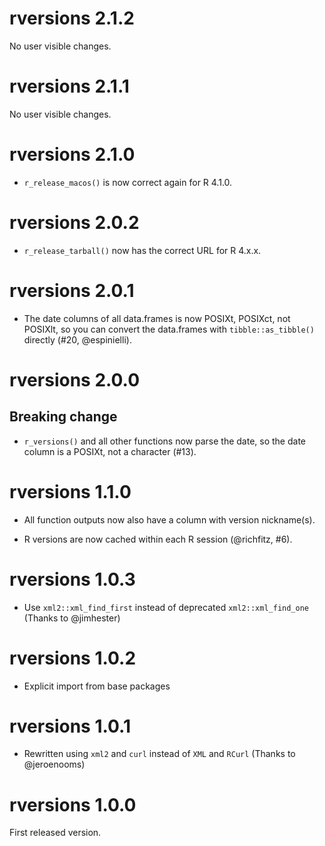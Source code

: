 
# rversions 2.1.2

No user visible changes.

# rversions 2.1.1

No user visible changes.

# rversions 2.1.0

* `r_release_macos()` is now correct again for R 4.1.0.

# rversions 2.0.2

* `r_release_tarball()` now has the correct URL for R 4.x.x.

# rversions 2.0.1

* The date columns of all data.frames is now POSIXt, POSIXct, not POSIXlt, so you can convert the data.frames with `tibble::as_tibble()` directly (#20, @espinielli).

# rversions 2.0.0

## Breaking change

* `r_versions()` and all other functions now parse the date, so the date
  column is a POSIXt, not a character (#13).

# rversions 1.1.0

* All function outputs now also have a column with version nickname(s).

* R versions are now cached within each R session (@richfitz, #6).

# rversions 1.0.3

* Use `xml2::xml_find_first` instead of deprecated `xml2::xml_find_one`
  (Thanks to @jimhester)

# rversions 1.0.2

* Explicit import from base packages

# rversions 1.0.1

* Rewritten using `xml2` and `curl` instead of `XML` and `RCurl`
  (Thanks to @jeroenooms)

# rversions 1.0.0

First released version.
